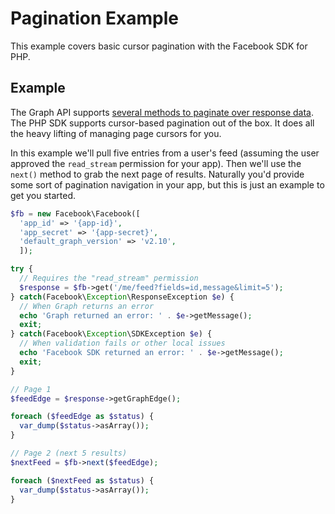 # Pagination Example

This example covers basic cursor pagination with the Facebook SDK for PHP.

## Example

The Graph API supports [several methods to paginate over response data](https://developers.facebook.com/docs/graph-api/using-graph-api/#paging). The PHP SDK supports cursor-based pagination out of the box. It does all the heavy lifting of managing page cursors for you.

In this example we'll pull five entries from a user's feed (assuming the user approved the `read_stream` permission for your app). Then we'll use the `next()` method to grab the next page of results. Naturally you'd provide some sort of pagination navigation in your app, but this is just an example to get you started.

```php
$fb = new Facebook\Facebook([
  'app_id' => '{app-id}',
  'app_secret' => '{app-secret}',
  'default_graph_version' => 'v2.10',
  ]);

try {
  // Requires the "read_stream" permission
  $response = $fb->get('/me/feed?fields=id,message&limit=5');
} catch(Facebook\Exception\ResponseException $e) {
  // When Graph returns an error
  echo 'Graph returned an error: ' . $e->getMessage();
  exit;
} catch(Facebook\Exception\SDKException $e) {
  // When validation fails or other local issues
  echo 'Facebook SDK returned an error: ' . $e->getMessage();
  exit;
}

// Page 1
$feedEdge = $response->getGraphEdge();

foreach ($feedEdge as $status) {
  var_dump($status->asArray());
}

// Page 2 (next 5 results)
$nextFeed = $fb->next($feedEdge);

foreach ($nextFeed as $status) {
  var_dump($status->asArray());
}
```
